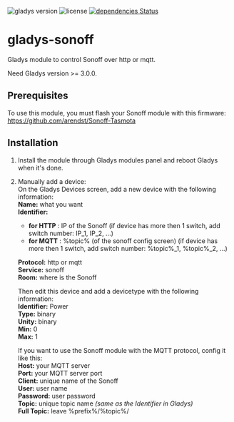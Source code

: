 ![gladys version](https://badgen.net/badge/Gladys/%3E=%203.9/purple)
![license](https://badgen.net/github/license/NickDub/gladys-sonoff)
[![dependencies Status](https://badgen.net/david/dep/NickDub/gladys-sonoff)](https://david-dm.org/NickDub/gladys-sonoff)

# gladys-sonoff

Gladys module to control Sonoff over http or mqtt.

Need Gladys version >= 3.0.0.

## Prerequisites

To use this module, you must flash your Sonoff module with this firmware:  
https://github.com/arendst/Sonoff-Tasmota

## Installation

1. Install the module through Gladys modules panel and reboot Gladys when it's done. 

1. Manually add a device:  
    On the Gladys Devices screen, add a new device with the following information:  
    **Name:** what you want  
    **Identifier:**  
    + **for HTTP** : IP of the Sonoff (if device has more then 1 switch, add switch number: IP\_1, IP\_2,    ...)  
    + **for MQTT** : %topic% (of the sonoff config screen) (if device has more then 1 switch, add switch    number: %topic%\_1, %topic%\_2, ...)  

    **Protocol:** http or mqtt  
    **Service:** sonoff  
    **Room:** where is the Sonoff

    Then edit this device and add a devicetype with the following information:  
    **Identifier:** Power  
    **Type:** binary  
    **Unity:** binary  
    **Min:** 0  
    **Max:** 1

    If you want to use the Sonoff module with the MQTT protocol, config it like this:  
    **Host:** your MQTT server  
    **Port:** your MQTT server port  
    **Client:** unique name of the Sonoff  
    **User:** user name  
    **Password:** user password  
    **Topic:** unique topic name _(same as the Identifier in Gladys)_  
    **Full Topic:** leave %prefix%/%topic%/
